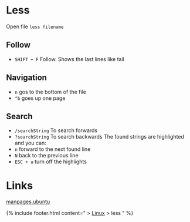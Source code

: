 # Less
Open file `less filename`

## Follow
* `SHIFT + F`	Follow. Shows the last lines like tail

## Navigation
* `n` gos to the bottom of the file
* `^b` goes up one page

## Search
* `/searchString` To search forwards
* `?searchString` To search backwards
The found strings are highlighted and you can:
* `n` forward to the next found line
* `N` back to the previous line
* `ESC + u` turn off the highlights

# Links
[manpages.ubuntu](http://manpages.ubuntu.com/manpages/wily/man1/less.1.html)

{% include footer.html content=" > [Linux](/linux) > less " %}